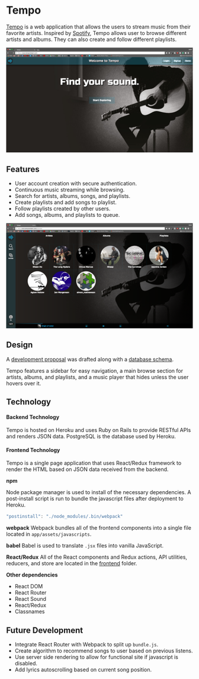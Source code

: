 # Tempo

[Tempo](www.tempostream.com) is a web application that allows the users to stream music from their favorite artists. Inspired by [Spotify](https://www.spotify.com), Tempo allows user to browse different artists and albums. They can also create and follow different playlists.

![Tempo Splash Page](docs/images/splash_page.png)

## Features
- User account creation with secure authentication.
- Continuous music streaming while browsing.
- Search for artists, albums, songs, and playlists.
- Create playlists and add songs to playlist.
- Follow playlists created by other users.
- Add songs, albums, and playlists to queue.

![Artists Page](docs/images/artist_page.png)

## Design

A [development proposal](docs/development-readme.md) was drafted along with a [database schema](docs/schema.md).

Tempo features a sidebar for easy navigation, a main browse section for artists, albums, and playlists, and a music player that hides unless the user hovers over it.

## Technology

#### Backend Technology

Tempo is hosted on Heroku and uses Ruby on Rails to provide RESTful APIs and renders JSON data. PostgreSQL is the database used by Heroku.

#### Frontend Technology

Tempo is a single page application that uses React/Redux framework to render the HTML based on JSON data received from the backend.

**npm**

Node package manager is used to install of the necessary dependencies.
A post-install script is run to bundle the javascript files after deployment to Heroku.

```js
"postinstall": "./node_modules/.bin/webpack"
```

**webpack**
Webpack bundles all of the frontend components into a single file located in `app/assets/javascripts`.

**babel**
Babel is used to translate `.jsx` files into vanilla JavaScript.

**React/Redux**
All of the React components and Redux actions, API utilities, reducers, and store are located in the [frontend](frontend) folder.

**Other dependencies**
- React DOM
- React Router
- React Sound
- React/Redux
- Classnames

## Future Development

- Integrate React Router with Webpack to split up `bundle.js`.
- Create algorithm to recommend songs to user based on previous listens.
- Use server side rendering to allow for functional site if javascript is disabled.
- Add lyrics autoscrolling based on current song position.
